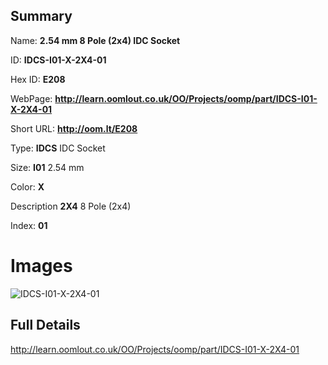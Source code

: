 

## Summary
 
Name: __2.54 mm 8 Pole (2x4) IDC Socket__

ID: __IDCS-I01-X-2X4-01__

Hex ID: __E208__

WebPage: __http://learn.oomlout.co.uk/OO/Projects/oomp/part/IDCS-I01-X-2X4-01__

Short URL: __http://oom.lt/E208__


Type: __IDCS__ IDC Socket 

Size: __I01__ 2.54 mm 

Color: __X__  

Description __2X4__ 8 Pole (2x4) 

Index: __01__


# Images
![IDCS-I01-X-2X4-01](http://oomlout.com/oomp-gen/parts/IDCS-I01-X-2X4-01/IDCS-I01-X-2X4-01_420.jpg)



## Full Details

 http://learn.oomlout.co.uk/OO/Projects/oomp/part/IDCS-I01-X-2X4-01














